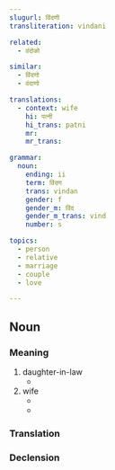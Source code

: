 ```yaml
---
slugurl: विंदणी
transliteration: vindani

related:
  - वंदोळो

similar:
  - विंदणो
  - वंदाणो

translations:
  - context: wife
    hi: पत्नी
    hi_trans: patni
    mr:
    mr_trans:

grammar:
  noun:
    ending: ii
    term: विंदण
    trans: vindan
    gender: f
    gender_m: विंद
    gender_m_trans: vind
    number: s

topics:
  - person
  - relative
  - marriage
  - couple
  - love

---
```


## Noun

### Meaning

<word-meanings>

1. daughter-in-law
   - <word-synonyms :syns="['बहु']"></word-synonyms>
2. wife
   - <word-synonyms :syns="['लुगाई', 'हु', 'पत्नी']"></word-synonyms> 
   - <word-antonyms :ants="['विंद', 'पति', 'मर्द']"></word-antonyms>

</word-meanings>

### Translation

<translation :translation="translations" ></translation>

### Declension

<noun-decl :grammar="grammar" ></noun-decl>

<!-- ### Related -->

<!-- <related :related="related" ></related> -->
